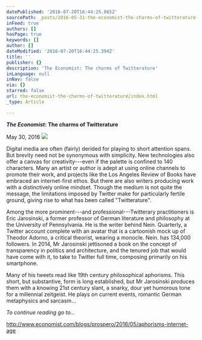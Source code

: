 ```yaml
---
datePublished: '2016-07-20T16:44:25.865Z'
sourcePath: _posts/2016-05-31-the-economist-the-charms-of-twitterature.md
inFeed: true
authors: []
hasPage: true
keywords: []
author: []
dateModified: '2016-07-20T16:44:25.394Z'
title: ''
publisher: {}
description: 'The Economist: The charms of Twitterature'
inLanguage: null
inNav: false
via: {}
starred: false
url: the-economist-the-charms-of-twitterature/index.html
_type: Article

---
```

_**The Economist**_**: The charms of Twitterature**

May 30, 2016
![](https://the-grid-user-content.s3-us-west-2.amazonaws.com/a4a791c8-e0e5-442a-9df9-b0cc5e92a23a.jpg)

Digital media are often (fairly) derided for playing to short attention spans. But brevity need not be synonymous with simplicity. New technologies also offer a canvas for creativity---even if the palette is confined to 140 characters. Many an artist or author is adept at using online channels to promote their work, and projects like the Los Angeles Review of Books have embraced an internet-first ethos. But there are also writers producing work with a distinctively online mindset. Though the medium is not quite the message, the limitations imposed by Twitter make for particularly fertile ground, giving rise to what has been called "Twitterature".

Among the more prominent---and professional---Twitterary practitioners is Eric Jarosinski, a former professor of German literature and philosophy at the University of Pennsylvania. He is the writer behind Nein. Quarterly, a Twitter account complete with an avatar that is a cartoonish mock up of Theodor Adorno, a critical theorist, wearing a monocle. Nein. has 134,000 followers. In 2014, Mr Jarosinski jettisoned a book on the concept of transparency in politics and architecture, and the tenured job that would have come with it, to take to Twitter full time, composing primarily on his smartphone.

Many of his tweets read like 19th century philosophical aphorisms. This short, but substantive, form is long established, but Mr Jarosinski produces them with a knowing 21st century slant, a snarky, dour yet humorous tone for a millennial zeitgeist. He plays on current events, romantic German metaphysics and sarcasm...

_To continue reading go to..._

http://www.economist.com/blogs/prospero/2016/05/aphorisms-internet-age